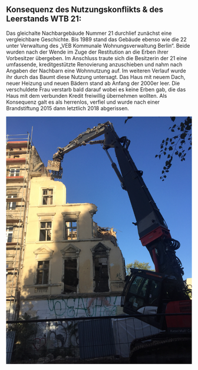
## Konsequenz des Nutzungskonflikts & des Leerstands WTB 21:


Das gleichalte Nachbargebäude Nummer 21 durchlief zunächst eine vergleichbare Geschichte. Bis 1989 stand das Gebäude ebenso wie die 22 unter Verwaltung des „VEB Kommunale Wohnungsverwaltung Berlin“. Beide wurden nach der Wende im Zuge der Restitution an die Erben ihrer Vorbesitzer übergeben. Im Anschluss traute sich die Besitzerin der 21 eine umfassende, kreditgestützte Renovierung anzuschieben und nahm nach Angaben der Nachbarn eine Wohnnutzung auf. Im weiteren Verlauf wurde ihr durch das Baumt diese Nutzung untersagt. Das Haus mit neuem Dach, neuer Heizung und neuen Bädern stand ab Anfang der 2000er leer. Die verschuldete Frau verstarb bald darauf wobei es keine Erben gab, die das Haus mit dem verbunden Kredit freiwillig übernehmen wollten. Als Konsequenz galt es als herrenlos, verfiel und wurde nach einer Brandstiftung 2015 dann letztlich 2018 abgerissen. 

![Image](IMG_1925.JPG)
